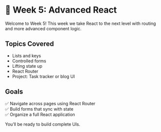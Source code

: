 # 🧩 Week 5: Advanced React

Welcome to Week 5! This week we take React to the next level with routing and more advanced component logic.

## Topics Covered

- Lists and keys
- Controlled forms
- Lifting state up
- React Router
- Project: Task tracker or blog UI

## Goals

✅ Navigate across pages using React Router  
✅ Build forms that sync with state  
✅ Organize a full React application

You’ll be ready to build complete UIs.
